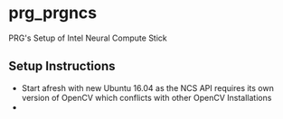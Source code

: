 # prg_prgncs
PRG's Setup of Intel Neural Compute Stick

## Setup Instructions
- Start afresh with new Ubuntu 16.04 as the NCS API requires its own version of OpenCV which conflicts with other OpenCV Installations
- 

